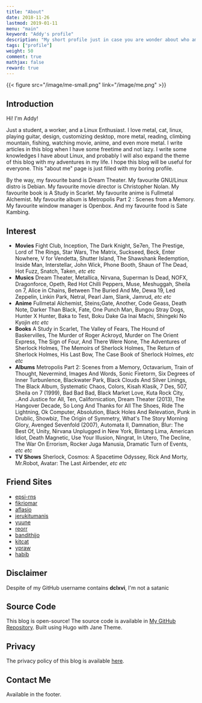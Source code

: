 ```yaml
---
title: "About"
date: 2018-11-26
lastmod: 2019-01-11
menu: "main"
keyword: "Addy's profile"
description: "My short profile just in case you are wonder about who am I"
tags: ["profile"]
weight: 50
comment: true
mathjax: false
reward: true
---
```


{{< figure src="/image/me-small.png" link="/image/me.png" >}}

## Introduction
Hi! I'm Addy!

Just a student, a worker, and a Linux Enthusiast. I love metal, cat, linux, playing guitar, design,
customizing desktop, more metal, reading, climbing mountain, fishing, watching movie, anime, and
even more metal. I write articles in this blog when I have some freetime and not lazy. I write
some knowledges I have about Linux, and probably I will also expand the theme of this blog with
my adventures in my life. I hope this blog will be useful for everyone. This "about me" page is
just filled with my boring profile.

By the way, my favourite band is Dream Theater. My favourite GNU/Linux distro is Debian. My
favourite movie director is Christopher Nolan. My favourite book is A Study in Scarlet. My
favourite anime is Fullmetal Alchemist. My favourite album is Metropolis Part 2 : Scenes from a
Memory. My favourite window manager is Openbox. And my favourite food is Sate Kambing.

## Interest
- **Movies** Fight Club, Inception, The Dark Knight, Se7en, The Prestige,
Lord of The Rings, Star Wars, The Matrix, Suckseed, Beck, Enter Nowhere,
V for Vendetta, Shutter Island, The Shawshank Redemption, Inside Man,
Interstellar, John Wick, Phone Booth, Shaun of The Dead, Hot Fuzz,
Snatch, Taken, *etc* *etc*
- **Musics** Dream Theater, Metallica, Nirvana, Superman Is Dead, NOFX, Dragonforce,
Opeth, Red Hot Chilli Peppers, Muse, Meshuggah, Sheila on 7, Alice in Chains,
Between The Buried And Me, Dewa 19, Led Zeppelin, Linkin Park, Netral, Pearl Jam,
Slank, Jamrud, *etc* *etc*
- **Anime** Fullmetal Alchemist, Steins;Gate, Another, Code Geass, Death Note,
Darker Than Black, Fate, One Punch Man, Bungou Stray Dogs, Hunter X Hunter,
Baka to Test, Boku Dake Ga Inai Machi, Shingeki No Kyojin *etc* *etc*
- **Books** A Study in Scarlet, The Valley of Fears, The Hound of Baskervilles,
The Murder of Roger Ackroyd, Murder on The Orient Express, The Sign of Four,
And There Were None, The Adventures of Sherlock Holmes, The Memoirs of Sherlock Holmes,
The Return of Sherlock Holmes, His Last Bow, The Case Book of Sherlock Holmes,
*etc* *etc*
- **Albums** Metropolis Part 2: Scenes from a Memory, Octavarium, Train of Thought,
Nevermind, Images And Words, Sonic Firetorm, Six Degrees of Inner Turbunlence, Blackwater Park,
Black Clouds And Silver Linings, The Black Album, Systematic Chaos, Colors,
Kisah Klasik, 7 Des, 507, Sheila on 7 (1999), Bad Bad Bad, Black Market Love, Kuta Rock City,
..And Justice for All, Ten, Californication, Dream Theater (2013), The Hangover Decade,
So Long And Thanks for All The Shoes, Ride The Lightning, Ok Computer, Absolution,
Black Holes And Relevation, Punk in Drublic, Showbiz, The Origin of Symmetry,
What's The Story Morning Glory, Avenged Sevenfold (2007), Automata II, Damnation,
Blur: The Best Of, Unity, Nirvana Unplugged in New York, Bintang Lima, American Idiot,
Death Magnetic, Use Your Illusion, Ningrat, In Utero, The Decline, The War On Errorism,
Rocker Juga Manusia, Dramatic Turn of Events, *etc* *etc*
- **TV Shows** Sherlock, Cosmos: A Spacetime Odyssey, Rick And Morty, Mr.Robot,
Avatar: The Last Airbender, *etc* *etc*

## Friend Sites
- [epsi-rns](https://epsi-rns.gitlab.io/)
- [fikriomar](https://github.com/fikriomar16/)
- [aflasio](https://aflasio.com/)
- [jerukitumanis](https://github.com/jerukitumanis/)
- [yuune](https://okitavera.github.io/)
- [reorr](https://github.com/reorr/)
- [bandithijo](https://bandithijo.com/)
- [kitcat](https://drzaln.github.io)
- [ypraw](https://ypraw.github.io/)
- [habib](https://hHabib-mustofa.com)

## Disclaimer
Despite of my GitHub username contains **dclxvi**, I'm not a satanic

## Source Code
This blog is open-source! The source code is available in
[My GitHub Repository](https://github.com/addy-dclxvi/blog).
Built using Hugo with Jane Theme.

## Privacy
The privacy policy of this blog is available [here](/privacy).

## Contact Me
Available in the footer.
